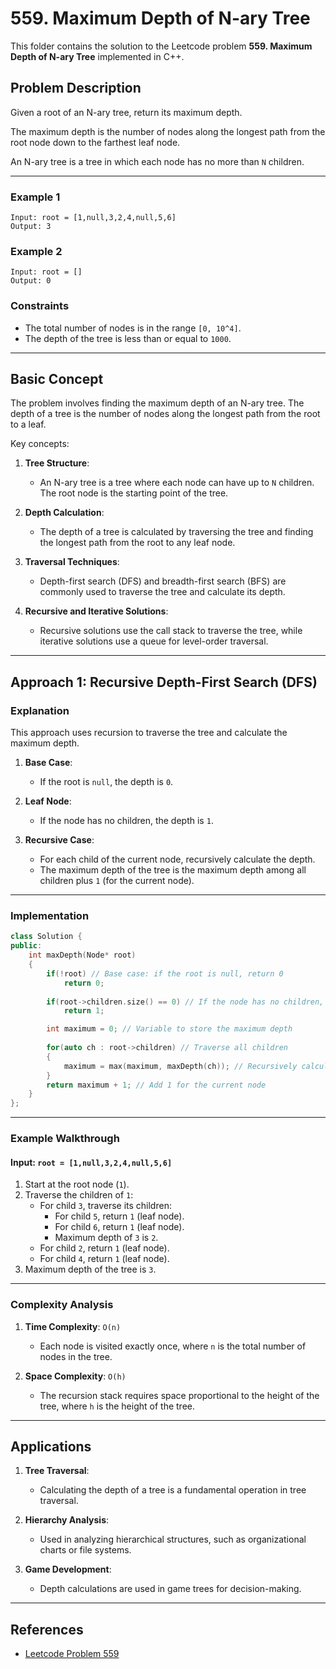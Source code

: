 # 559. Maximum Depth of N-ary Tree

This folder contains the solution to the Leetcode problem **559. Maximum Depth of N-ary Tree** implemented in C++.

## Problem Description

Given a root of an N-ary tree, return its maximum depth.

The maximum depth is the number of nodes along the longest path from the root node down to the farthest leaf node.

An N-ary tree is a tree in which each node has no more than `N` children.

---

### Example 1

```
Input: root = [1,null,3,2,4,null,5,6]
Output: 3
```

### Example 2

```
Input: root = []
Output: 0
```

### Constraints

- The total number of nodes is in the range `[0, 10^4]`.
- The depth of the tree is less than or equal to `1000`.

---

## Basic Concept

The problem involves finding the maximum depth of an N-ary tree. The depth of a tree is the number of nodes along the longest path from the root to a leaf.

Key concepts:
1. **Tree Structure**:
   - An N-ary tree is a tree where each node can have up to `N` children. The root node is the starting point of the tree.

2. **Depth Calculation**:
   - The depth of a tree is calculated by traversing the tree and finding the longest path from the root to any leaf node.

3. **Traversal Techniques**:
   - Depth-first search (DFS) and breadth-first search (BFS) are commonly used to traverse the tree and calculate its depth.

4. **Recursive and Iterative Solutions**:
   - Recursive solutions use the call stack to traverse the tree, while iterative solutions use a queue for level-order traversal.

---

## Approach 1: Recursive Depth-First Search (DFS)

### Explanation

This approach uses recursion to traverse the tree and calculate the maximum depth.

1. **Base Case**:
   - If the root is `null`, the depth is `0`.

2. **Leaf Node**:
   - If the node has no children, the depth is `1`.

3. **Recursive Case**:
   - For each child of the current node, recursively calculate the depth.
   - The maximum depth of the tree is the maximum depth among all children plus `1` (for the current node).

---

### Implementation

```cpp
class Solution {
public:
    int maxDepth(Node* root) 
    {
        if(!root) // Base case: if the root is null, return 0
            return 0;
        
        if(root->children.size() == 0) // If the node has no children, return 1
            return 1;

        int maximum = 0; // Variable to store the maximum depth
        
        for(auto ch : root->children) // Traverse all children
        {
            maximum = max(maximum, maxDepth(ch)); // Recursively calculate the depth
        }
        return maximum + 1; // Add 1 for the current node
    }
};
```

---

### Example Walkthrough

#### Input: `root = [1,null,3,2,4,null,5,6]`

1. Start at the root node (`1`).
2. Traverse the children of `1`:
   - For child `3`, traverse its children:
     - For child `5`, return `1` (leaf node).
     - For child `6`, return `1` (leaf node).
     - Maximum depth of `3` is `2`.
   - For child `2`, return `1` (leaf node).
   - For child `4`, return `1` (leaf node).
3. Maximum depth of the tree is `3`.

---

### Complexity Analysis

1. **Time Complexity**: `O(n)`
   - Each node is visited exactly once, where `n` is the total number of nodes in the tree.

2. **Space Complexity**: `O(h)`
   - The recursion stack requires space proportional to the height of the tree, where `h` is the height of the tree.

---

## Applications

1. **Tree Traversal**:
   - Calculating the depth of a tree is a fundamental operation in tree traversal.

2. **Hierarchy Analysis**:
   - Used in analyzing hierarchical structures, such as organizational charts or file systems.

3. **Game Development**:
   - Depth calculations are used in game trees for decision-making.

---

## References

- [Leetcode Problem 559](https://leetcode.com/problems/maximum-depth-of-n-ary-tree/)
